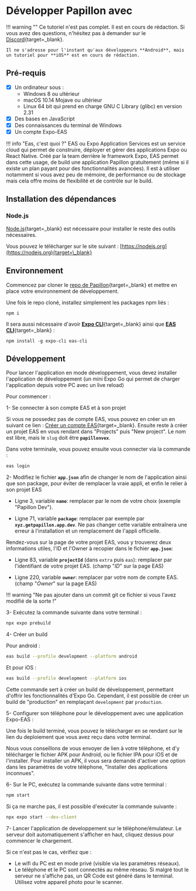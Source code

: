 # Développer Papillon avec

!!! warning ""
    Ce tutoriel n'est pas complet. Il est en cours de rédaction. Si vous avez des questions, n'hésitez pas à demander sur le [Discord](https://discord.gg/ywkBZx2jFB){target=\_blank}.

    Il ne s'adresse pour l'instant qu'aux développeurs **Android**, mais un tutoriel pour **iOS** est en cours de rédaction.

## **Pré-requis**

-   [x] Un ordinateur sous :
    -   Windows 8 ou ultérieur
    -   macOS 10.14 Mojave ou ultérieur
    -   Linux 64 bit qui prend en charge GNU C Library (glibc) en version 2.31
-   [x] Des bases en JavaScript
-   [x] Des connaissances du terminal de Windows
-   [x] Un compte Expo-EAS

!!! info "Eas, c'est quoi ?"
    EAS ou Expo Application Services est un service cloud qui permet de construire, déployer et gérer des applications Expo ou React Native. Créé par la team derrière le framework Expo, EAS permet dans cette usage, de build une application Papillon gratuitement (même si il existe un plan payant pour des fonctionnalités avancées). Il est à utiliser notamment si vous avez peu de mémoire, de performance ou de stockage mais cela offre moins de flexibilité et de contrôle sur le build.

## **Installation des dépendances**

### Node.js

[Node.js](https://nodejs.org){target=\_blank} est nécessaire pour installer le reste des outils nécessaires.

Vous pouvez le télécharger sur le site suivant : [https://nodejs.org](https://nodejs.org){target=\_blank}

## Environnement

Commencez par cloner le [repo de Papillon](https://github.com/PapillonApp/Papillon){target=\_blank} et mettre en place votre environnement de développement.

Une fois le repo cloné, installez simplement les packages npm liés :

```
npm i
```

Il sera aussi nécessaire d'avoir [**Expo CLI**](https://docs.expo.dev/more/expo-cli/){target=\_blank} ainsi que [**EAS CLI**](https://docs.expo.dev/build/setup/){target=\_blank} :

```
npm install -g expo-cli eas-cli
```

## **Développement**

Pour lancer l'application en mode développement, vous devez installer l'application de développement (un mini Expo Go qui permet de charger l'application depuis votre PC avec un live reload)

Pour commencer :

1- Se connecter à son compte EAS et à son projet

Si vous ne possedez pas de compte EAS, vous pouvez en créer un en suivant ce lien : [Créer un compte EAS](https://expo.dev/signup){target=\_blank}. Ensuite reste à créer un projet EAS en vous rendant dans "Projects" puis "New project". Le nom est libre, mais le `slug` doit être **`papillonvex`**.

Dans votre terminale, vous pouvez ensuite vous connecter via la commande :
```sh
eas login
```

2- Modifiez le fichier **`app.json`** afin de changer le nom de l'application ainsi que son package, pour éviter de remplacer la vraie appli, et enfin le relier à son projet EAS

-   Ligne 3, variable **`name`**: remplacer par le nom de votre choix (exemple "Papillon Dev").

-   Ligne 71, variable **`package`**: remplacer par exemple par **`xyz.getpapillon.app.dev`**. Ne pas changer cette variable entraînera une erreur à l'installation et un remplacement de l'appli officielle.

Rendez-vous sur la page de votre projet EAS, vous y trouverez deux informations utiles, l'ID et l'Owner à recopier dans le fichier **`app.json`**:

-   Ligne 83, variable **`projectId`** (dans `extra` puis `eas`): remplacer par l'identifiant de votre projet EAS. (champ "_ID_" sur la page EAS)

-   Ligne 220, variable **`owner`**: remplacer par votre nom de compte EAS. (champ "_Owner_" sur la page EAS)

!!! warning "Ne pas ajouter dans un commit git ce fichier si vous l'avez modifié de la sorte !"

3- Exécutez la commande suivante dans votre terminal :

```sh
npx expo prebuild
```

4- Créer un build

Pour android :

```sh
eas build --profile development --platform android
```

Et pour iOS :

```sh
eas build --profile development --platform ios
```

Cette commande sert à créer un build de développement, permettant d'offrir les fonctionnalités d'Expo Go.
Cependant, il est possible de créer un build de "production" en remplaçant `development` par `production`.

5- Configurer son téléphone pour le développement avec une application Expo-EAS :

Une fois le build terminé, vous pouvez le télécharger en se rendant sur le lien du deploiement que vous avez reçu dans votre terminal.

Nous vous conseillons de vous envoyer de lien à votre téléphone, et d'y télécharger le fichier APK pour Android, ou le fichier IPA pour iOS et de l'installer.
Pour installer un APK, il vous sera demandé d'activer une option dans les paramètres de votre téléphone, "Installer des applications inconnues".

6- Sur le PC, exécutez la commande suivante dans votre terminal :

```sh
npm start
```

Si ça ne marche pas, il est possible d'exécuter la commande suivante :

```sh
npx expo start --dev-client
```

7- Lancer l'application de developpement sur le téléphone/émulateur. Le serveur doit automatiquement s'afficher en haut, cliquez dessus pour commencer le chargement. <br>

Si ce n'est pas le cas, vérifiez que :

-   Le wifi du PC est en mode privé (visible via les paramètres réseaux).
-   Le téléphone et le PC sont connectés au même réseau. Si malgré tout le serveur ne s'affiche pas, un QR Code est généré dans le terminal. Utilisez votre appareil photo pour le scanner.
